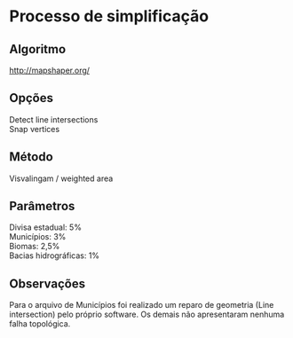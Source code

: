 # Processo de simplificação

## Algoritmo

http://mapshaper.org/

## Opções

Detect line intersections  
Snap vertices

## Método 

Visvalingam / weighted area

## Parâmetros

Divisa estadual: 5%  
Municípios: 3%  
Biomas: 2,5%  
Bacias hidrográficas: 1%

## Observações

Para o arquivo de Municípios foi realizado um reparo de geometria (Line intersection) pelo próprio software. Os demais não apresentaram nenhuma falha topológica.
